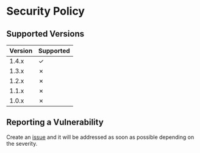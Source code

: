 # Security Policy

## Supported Versions

| Version | Supported |
|---------|-----------|
| 1.4.x   | ✓         |
| 1.3.x   | ✗         |
| 1.2.x   | ✗         |
| 1.1.x   | ✗         |
| 1.0.x   | ✗         |

## Reporting a Vulnerability

Create an [issue](https://github.com/luskaner/aoe2DELanServer/issues) and it will be addressed as soon as possible
depending on the severity.
